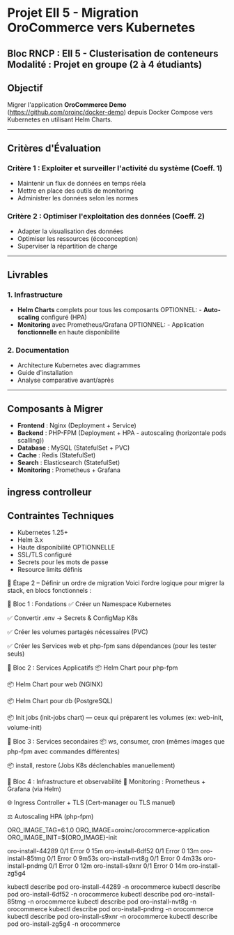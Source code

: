 # Projet EII 5 - Migration OroCommerce vers Kubernetes

**Bloc RNCP** : EII 5 - Clusterisation de conteneurs  
**Modalité** : Projet en groupe (2 à 4 étudiants)  
---

## Objectif

Migrer l'application **OroCommerce Demo** (https://github.com/oroinc/docker-demo) depuis Docker Compose vers Kubernetes en utilisant Helm Charts.

---

## Critères d'Évaluation

### Critère 1 : Exploiter et surveiller l'activité du système (Coeff. 1)
- Maintenir un flux de données en temps réela
- Mettre en place des outils de monitoring
- Administrer les données selon les normes

### Critère 2 : Optimiser l'exploitation des données (Coeff. 2)
- Adapter la visualisation des données
- Optimiser les ressources (écoconception)
- Superviser la répartition de charge

---

## Livrables

### 1. Infrastructure
- **Helm Charts** complets pour tous les composants
OPTIONNEL: - **Auto-scaling** configuré (HPA) 
- **Monitoring** avec Prometheus/Grafana
OPTIONNEL: - Application **fonctionnelle** en haute disponibilité

### 2. Documentation 
- Architecture Kubernetes avec diagrammes
- Guide d'installation
- Analyse comparative avant/après

---

## Composants à Migrer

- **Frontend** : Nginx (Deployment + Service)
- **Backend** : PHP-FPM (Deployment + HPA - autoscaling (horizontale pods scalling))
- **Database** : MySQL (StatefulSet + PVC)
- **Cache** : Redis (StatefulSet)
- **Search** : Elasticsearch (StatefulSet)
- **Monitoring** : Prometheus + Grafana

ingress controlleur
---

## Contraintes Techniques

- Kubernetes 1.25+
- Helm 3.x
- Haute disponibilité OPTIONNELLE
- SSL/TLS configuré
- Secrets pour les mots de passe
- Resource limits définis

🚀 Étape 2 – Définir un ordre de migration
Voici l’ordre logique pour migrer la stack, en blocs fonctionnels :

🔹 Bloc 1 : Fondations
✅ Créer un Namespace Kubernetes

✅ Convertir .env → Secrets & ConfigMap K8s

✅ Créer les volumes partagés nécessaires (PVC)

✅ Créer les Services web et php-fpm sans dépendances (pour les tester seuls)

🔹 Bloc 2 : Services Applicatifs
📦 Helm Chart pour php-fpm

📦 Helm Chart pour web (NGINX)

📦 Helm Chart pour db (PostgreSQL)

📦 Init jobs (init-jobs chart) — ceux qui préparent les volumes (ex: web-init, volume-init)

🔹 Bloc 3 : Services secondaires
📦 ws, consumer, cron (mêmes images que php-fpm avec commandes différentes)

📦 install, restore (Jobs K8s déclenchables manuellement)

🔹 Bloc 4 : Infrastructure et observabilité
📡 Monitoring : Prometheus + Grafana (via Helm)

🌐 Ingress Controller + TLS (Cert-manager ou TLS manuel)

⚖️ Autoscaling HPA (php-fpm)


ORO_IMAGE_TAG=6.1.0
ORO_IMAGE=oroinc/orocommerce-application
ORO_IMAGE_INIT=${ORO_IMAGE}-init



oro-install-44289            0/1     Error                   0                15m
oro-install-6df52            0/1     Error                   0                13m
oro-install-85tmg            0/1     Error                   0                9m53s
oro-install-nvt8g            0/1     Error                   0                4m33s
oro-install-pndmg            0/1     Error                   0                12m
oro-install-s9xnr            0/1     Error                   0                14m
oro-install-zg5g4 



kubectl describe pod oro-install-44289 -n orocommerce
kubectl describe pod oro-install-6df52 -n orocommerce
kubectl describe pod oro-install-85tmg -n orocommerce
kubectl describe pod oro-install-nvt8g -n orocommerce
kubectl describe pod oro-install-pndmg -n orocommerce
kubectl describe pod oro-install-s9xnr -n orocommerce
kubectl describe pod oro-install-zg5g4 -n orocommerce


